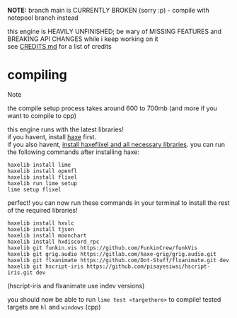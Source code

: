 **NOTE:** branch main is CURRENTLY BROKEN (sorry :p) - compile with notepool branch instead

this engine is HEAVILY UNFINISHED; be wary of MISSING FEATURES and BREAKING API CHANGES while i keep working on it<br>
see [CREDITS.md](CREDITS.md) for a list of credits

# compiling

> [!NOTE]
> the compile setup process takes around 600 to 700mb (and more if you want to compile to cpp)

this engine runs with the latest libraries!<br>
if you havent, install [haxe](https://haxe.org/download/) first.<br>
if you also havent, [install haxeflixel and all necessary libraries](https://haxeflixel.com/documentation/install-haxeflixel/). you can run the following commands after installing haxe:
```console
haxelib install lime
haxelib install openfl
haxelib install flixel
haxelib run lime setup
lime setup flixel
```
perfect! you can now run these commands in your terminal to install the rest of the required libraries!
```console
haxelib install hxvlc
haxelib install tjson
haxelib install moonchart
haxelib install hxdiscord_rpc
haxelib git funkin.vis https://github.com/FunkinCrew/funkVis
haxelib git grig.audio https://gitlab.com/haxe-grig/grig.audio.git
haxelib git flxanimate https://github.com/Dot-Stuff/flxanimate.git dev
haxelib git hscript-iris https://github.com/pisayesiwsi/hscript-iris.git dev
```
(hscript-iris and flxanimate use indev versions)

you should now be able to run `lime test <targethere>` to compile! tested targets are `hl` and `windows` (cpp)
